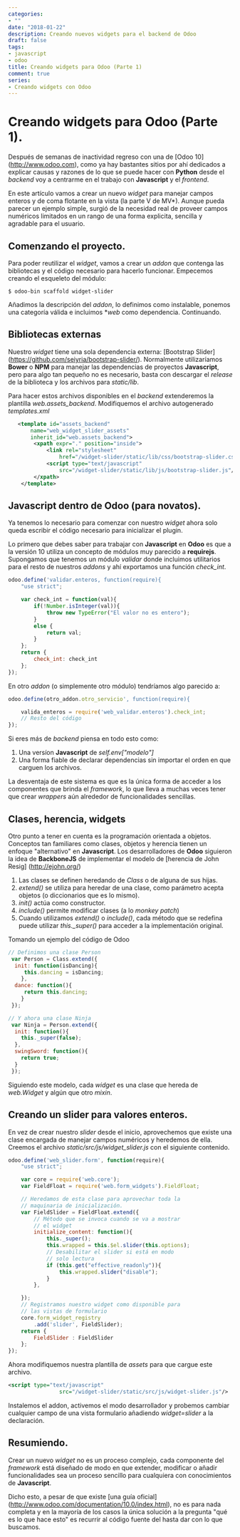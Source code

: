 ```yaml
---
categories:
- ""
date: "2018-01-22"
description: Creando nuevos widgets para el backend de Odoo
draft: false
tags:
- javascript
- odoo
title: Creando widgets para Odoo (Parte 1)
comment: true
series:
- Creando widgets con Odoo
---
```


# Creando widgets para Odoo (Parte 1).

Después de semanas de inactividad regreso con una de [Odoo 10]
(http://www.odoo.com), como ya hay bastantes sitios por ahí dedicados a explicar
causas y razones de lo que se puede hacer con **Python** desde el *backend* voy
a centrarme en el trabajo con **Javascript** y el *frontend*.

En este artículo vamos a crear un nuevo *widget* para manejar campos enteros y
de coma flotante en la vista (la parte V de MV*). Aunque pueda parecer un
ejemplo simple, surgió de la necesidad real de proveer campos numéricos limitados
en un rango de una forma explicita, sencilla y agradable para el usuario.

## Comenzando el proyecto.

Para poder reutilizar el *widget*, vamos a crear un *addon* que contenga las
bibliotecas y el código necesario para hacerlo funcionar. Empecemos creando el
esqueleto del módulo:

```console
$ odoo-bin scaffold widget-slider
```

Añadimos la descripción del *addon*, lo definimos como instalable, ponemos una
categoría válida e incluimos **web* como dependencia. Continuando.

## Bibliotecas externas

Nuestro *widget* tiene una sola dependencia externa: [Bootstrap Slider]
(https://github.com/seiyria/bootstrap-slider/). Normalmente utilizaríamos
**Bower** o **NPM** para manejar las dependencias de proyectos **Javascript**,
pero para algo tan pequeño no es necesario, basta con descargar el *release* de
la biblioteca y los archivos para *static/lib*.

Para hacer estos archivos disponibles en el *backend* extenderemos la plantilla
*web.assets_backend*. Modifiquemos el archivo autogenerado *templates.xml*

```xml
   <template id="assets_backend"
       name="web_widget_slider_assets"
       inherit_id="web.assets_backend">
        <xpath expr="." position="inside">
            <link rel="stylesheet"
                href="/widget-slider/static/lib/css/bootstrap-slider.css"/>
            <script type="text/javascript"
                src="/widget-slider/static/lib/js/bootstrap-slider.js"/>
        </xpath>
    </template>
```

## Javascript dentro de Odoo (para novatos).

Ya tenemos lo necesario para comenzar con nuestro *widget* ahora solo queda
escribir el código necesario para inicializar el plugin.

Lo primero que debes saber para trabajar con **Javascript** en **Odoo** es que a
la versión 10 utiliza un concepto de módulos muy parecido a **requirejs**.
Supongamos que tenemos un módulo *validar* donde incluimos utilitarios para el
resto de nuestros *addons* y ahí exportamos una función *check_int*.

```js
odoo.define('validar.enteros, function(require){
    "use strict";

    var check_int = function(val){
        if(!Number.isInteger(val)){
            throw new TypeError("El valor no es entero");
        }
        else {
            return val;
        }
    };
    return {
        check_int: check_int
    };
});
```

En otro *addon* (o simplemente otro módulo) tendríamos algo parecido a:

```js
odoo.define(otro_addon.otro_servicio', function(require){

    valida_enteros = require('web_validar.enteros').check_int;
    // Resto del código
});
```

Si eres más de *backend* piensa en todo esto como:

1. Una versíon **Javascript** de *self.env["modelo"]*
2. Una forma fiable de declarar dependencias sin importar el orden en que
   carguen los archivos.

La desventaja de este sistema es que es la única forma de acceder a los
componentes que brinda el *framework*, lo que lleva a muchas veces tener que
crear *wrappers* aún alrededor de funcionalidades sencillas.

## Clases, herencia, widgets

Otro punto a tener en cuenta es la programación orientada a objetos. Conceptos
tan familiares como clases, objetos y herencia tienen un enfoque "alternativo"
en **Javascript**. Los desarrolladores de **Odoo** siguieron la idea de
**BackboneJS** de implementar el modelo de [herencia de John Resig]
(http://ejohn.org/)

1. Las clases se definen heredando de *Class* o de alguna de sus hijas.
2. *extend()* se utiliza para heredar de una clase, como parámetro acepta
   objetos (o diccionarios que es lo mismo).
2. *init()* actúa como constructor.
3. *include()* permite modificar clases (a lo *monkey patch*)
4. Cuando utilizamos *extend()* o *include()*, cada método que se redefina puede
   utilizar *this._super()* para acceder a la implementación original.

Tomando un ejemplo del código de Odoo
```js
// Definimos una clase Person
 var Person = Class.extend({
  init: function(isDancing){
     this.dancing = isDancing;
    },
  dance: function(){
     return this.dancing;
    }
 });

// Y ahora una clase Ninja
 var Ninja = Person.extend({
  init: function(){
    this._super(false);
  },
  swingSword: function(){
    return true;
  }
 });
```
Siguiendo este modelo, cada *widget* es una clase que hereda de *web.Widget*
y algún que otro *mixin*.

## Creando un slider para valores enteros.

En vez de crear nuestro *slider* desde el inicio, aprovechemos que existe una
clase encargada de manejar campos numéricos y heredemos de ella. Creemos el
archivo *static/src/js/widget_slider.js* con el siguiente contenido.

```js
odoo.define('web_slider.form', function(require){
    "use strict";

    var core = require('web.core');
    var FieldFloat = require('web.form_widgets').FieldFloat;

    // Heredamos de esta clase para aprovechar toda la
    // maquinaria de inicialización.
    var FieldSlider = FieldFloat.extend({
        // Método que se invoca cuando se va a mostrar
        // el widget
        initialize_content: function(){
            this._super();
            this.wrapped = this.$el.slider(this.options);
            // Desabilitar el slider si está en modo
            // solo lectura
            if (this.get("effective_readonly")){
                this.wrapped.slider("disable");
            }
        },

    });
    // Registramos nuestro widget como disponible para
    // las vistas de formulario
    core.form_widget_registry
        .add('slider', FieldSlider);
    return {
        FieldSlider : FieldSlider
    };
});
```

Ahora modifiquemos nuestra plantilla de *assets* para que cargue este archivo.

```xml
<script type="text/javascript"
                src="/widget-slider/static/src/js/widget-slider.js"/>
```

Instalemos el addon, activemos el modo desarrollador y probemos cambiar
cualquier campo de una vista formulario añadiendo *widget=slider* a la
declaración.

## Resumiendo.

Crear un nuevo *widget* no es un proceso complejo, cada componente del
*framework* está diseñado de modo en que extender, modificar o añadir
funcionalidades sea un proceso sencillo para cualquiera con conocimientos de
**Javascript**.

Dicho esto, a pesar de que existe [una guía oficial]
(http://www.odoo.com/documentation/10.0/index.html), no es para nada completa y
en la mayoría de los casos la única solución a la pregunta "qué es lo que hace
esto" es recurrir al código fuente del hasta dar con lo que buscamos.
